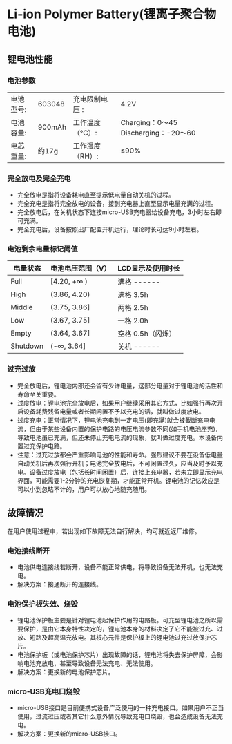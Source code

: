 # Li-ion Polymer Battery(锂离子聚合物电池)

## 锂电池性能 
### 电池参数
|||||
|---|---|---|---|
|电池型号:|603048|充电限制电压	:|4.2V|
|电池容量:|900mAh|工作温度（℃）:|Charging：0～45 Discharging：-20～60|
|电芯重量:|约17g |工作湿度（RH）:|≤90%|
### 完全放电及完全充电
* 完全放电是指将设备耗电直至提示低电量自动关机的过程。
* 完全充电是指将完全放电的设备，接到充电器上直至显示电量充满的过程。
* 完全放电后，在关机状态下连接micro-USB充电器给设备充电，3小时左右即可充满。
* 完全充电后，设备按照出厂配置开机运行，理论时长可达9小时左右。
### 电池剩余电量标记阈值

电量状态 |电池电压范围（V）|LCD显示及使用时长
------- |---------------|-------
Full	|  [4.20, +∞ )	| 满格 ------
High	|  (3.86, 4.20)	| 满格 3.5h
Middle	|  (3.75, 3.86]	| 两格 2.5h
Low	    |  (3.67, 3.75]	| 一格 2.0h
Empty	|  (3.64, 3.67]	| 空格 0.5h（闪烁）
Shutdown|   (-∞, 3.64]  | 关机 ------

### 过充过放
* 完全放电后，锂电池内部还会留有少许电量，这部分电量对于锂电池的活性和寿命至关重要。
* 过度放电：锂电池完全放电后，如果用户继续采用其它方式，比如强行再次开启设备耗费残留电量或者长期闲置不予以充电的话，就叫做过度放电。
* 过度充电：正常情况下，锂电池充电到一定电压(即充满)就会被截断充电电流，但由于某些设备内置的保护电路的电压电流参数不同(如手机电池座充)，导致电池虽已充满，但还未停止充电电流的现象，就叫做过度充电。本设备内置过充保护电路。
* 注意：过充过放都会严重影响电池的性能和寿命。强烈建议不要在设备低电量自动关机后再次强行开机；电池完全放电后，不可闲置过久，应当及时予以充电。设备过度放电（包括长时间闲置）后，连接上充电器，若未立即显示充电界面，可能需要1-2分钟的充电恢复期，才能正常开机。锂电池的记忆效应是可以小到忽略不计的，用户可以放心地随充随用。

## 故障情况
在用户使用过程中，若出现如下故障无法自行解决，均可就近返厂维修。
### 电池接线断开
* 电池供电连接线若断开，设备不能正常供电，将导致设备无法开机，也无法充电。
* 解决方案：接通断开的连接线。
### 电池保护板失效、烧毁
* 锂电池保护板主要是针对锂电池起保护作用的电路板。可充型锂电池之所以需要保护，是由它本身特性决定的，锂电池本身的材料决定了它不能被过充、过放、短路及超高温充放电。其核心元件是保护板上的锂电池过充过放保护芯片。
* 电池保护板（或电池保护芯片）出现故障的话，锂电池将失去保护屏障，会影响电池充放电，甚至导致设备无法充电、无法使用。
* 解决方案：更换新的电池保护芯片。
### micro-USB充电口烧毁
* micro-USB接口是目前便携式设备广泛使用的一种充电接口。如果用户不正当使用，过流过压或者其它什么意外情况导致充电口烧毁，也会造成设备无法充电。
* 解决方案：更换新的micro-USB接口。


